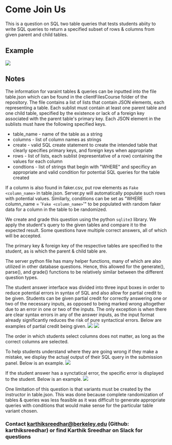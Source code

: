 # Come Join Us

This is a question on SQL two table queries that tests students abiity to write SQL queries to return a specified subset of rows & columns from given parent and child tables.

## Example

<img src="../../../clientFilesCourse/database-2-inputSQL-images/questionvariant.png">

## Notes

The information for varaint tables & queries can be inputted into the file table.json which can be found in the clientFilesCourse folder of the repository. The file contains a list of lists that contain JSON elements, each representing a table. Each sublist must contain at least one parent table and one child table, specified by the existence or lack of a foreign key associated with the parent table's primary key. Each JSON element in the sublists must have the following specified keys.
* table_name - name of the table as a string
* columns - list of column names as strings
* create - valid SQL create statement to create the intended table that clearly specifies primary keys, and foreign keys when appropriate
* rows - list of lists, each sublist (representative of a row) containing the values for each column
* condtions - list of strings that begin with "WHERE" and specificy an appropriate and valid condition for potential SQL queries for the table created

If a column is also found in faker.csv, put row elements as `Fake <column_name>` in table.json. Server.py will automatically populate such rows with potential values. Similarly, conditions can be set as "WHERE column_name = '`Fake <column_name>`'" to be populated with random faker data for a column in the table to be randomized.

We create and grade this question using the python `sqlite3` library. We apply the student's query to the given tables and compare it to the expected result. Some questions have multiple correct answers, all of which will be accepted.

The primary key & foreign key of the respective tables are specified to the student, as is which the parent & child table are.

The server python file has many helper functions, many of which are also utilized in other database questions. Hence, this allowed for the generate(), parse(), and grade() functions to be relatively similar between the different question types.

The student answer interface was divided into three input boxes in order to reduce potential errors in syntax of SQL and also allow for partial credit to be given. Students can be given partial credit for correctly answering one or two of the necessary inputs, as opposed to being marked wrong altogether due to an error in one or two of the inputs. The only exception is when there are clear syntax errors in any of the answer inputs, as the input format already significantly reduces the risk of pure syntactical errors. Below are examples of partial credit being given.
<img src="../../../clientFilesCourse/database-2-inputSQL-images/partialcredit-1.png">
<img src="../../../clientFilesCourse/database-2-inputSQL-images/partialcredit-2.png">

The order in which students select columns does not matter, as long as the correct columns are selected.

To help students understand where they are going wrong if they make a mistake, we display the actual output of their SQL query in the submission panel. Below is an example.
<img src="../../../clientFilesCourse/database-2-inputSQL-images/incorrectanswer.png">

If the student answer has a synctatical error, the specific error is displayed to the student. Below is an example.
<img src="../../../clientFilesCourse/database-2-inputSQL-images/invalidanswer.png">

One limitation of this question is that variants must be created by the instructor in table.json. This was done because complete randomization of tables & queries was less feasible as it was difficult to generate appropriate queries with conditions that would make sense for the particular table variant chosen.

### Contact karthiksreedhar@berkeley.edu (Github: karthiksreedhar) or find Karthik Sreedhar on Slack for questions
